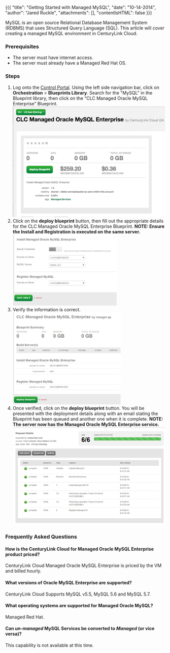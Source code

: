 {{{
  "title": "Getting Started with Managed MySQL",
  "date": "10-14-2014",
  "author": "Jared Ruckle",
  "attachments": [],
  "contentIsHTML": false
}}}

MySQL is an open source Relational Database Management System (RDBMS) that uses Structured Query Language (SQL). This article will cover creating a managed MySQL environment in CenturyLink Cloud.

### Prerequisites
- The server must have internet access.
- The server must already have a Managed Red Hat OS.

### Steps
1. Log onto the [Control Portal](https://control.ctl.io). Using the left side navigation bar, click on **Orchestration** > **Blueprints Library**. Search for the "MySQL" in the Blueprint library, then click on the “CLC Managed Oracle MySQL Enterprise” Blueprint.
![getting-started-with-managed-mysql-01.png](../images/getting-started-with-managed-mysql-01.png)
2. Click on the **deploy blueprint** button, then fill out the appropriate details for the CLC Managed Oracle MySQL Enterprise Blueprint. **NOTE: Ensure the Install and Registration is executed on the same server.**
![getting-started-with-managed-mysql-02.png](../images/getting-started-with-managed-mysql-02.png)
3. Verify the information is correct.
![getting-started-with-managed-mysql-03.png](../images/getting-started-with-managed-mysql-03.png)
4. Once verified, click on the **deploy blueprint** button. You will be presented with the deployment details along with an email stating the Blueprint has been queued and another one when it is complete. **NOTE: The server now has the Managed Oracle MySQL Enterprise service.**
![getting-started-with-managed-mysql-04.png](../images/getting-started-with-managed-mysql-04.png)

### Frequently Asked Questions
#### How is the CenturyLink Cloud for Managed Oracle MySQL Enterprise product priced?
CenturyLink Cloud Managed Oracle MySQL Enterprise is priced by the VM and billed hourly.

#### What versions of Oracle MySQL Enterprise are supported?
CenturyLink Cloud Supports MySQL v5.5, MySQL 5.6 and MySQL 5.7.

#### What operating systems are supported for Managed Oracle MySQL?
Managed Red Hat.

#### Can *un-managed* MySQL Services be converted to *Managed* (or vice versa)?
This capability is not available at this time.
